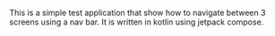 This is a simple test application that show how to navigate between 3 screens using a nav bar.
It is written in kotlin using jetpack compose.